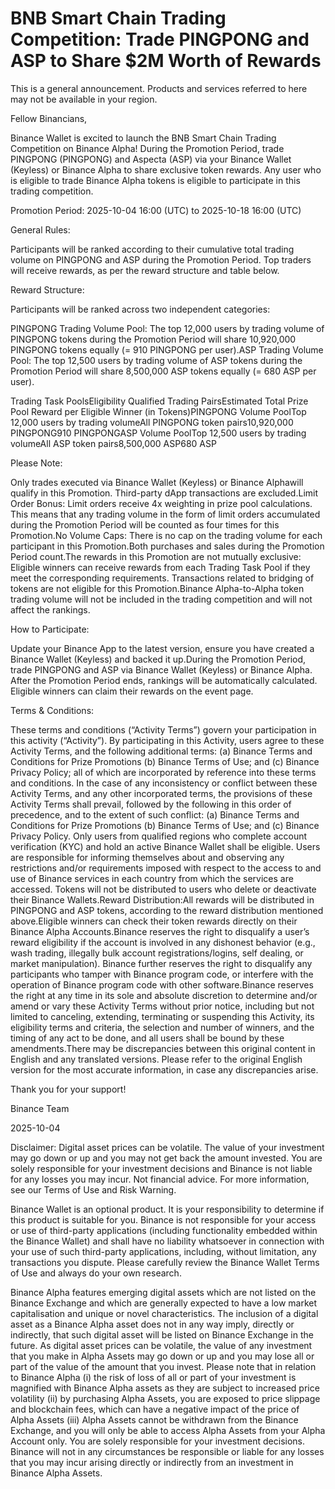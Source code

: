 # BNB Smart Chain Trading Competition: Trade PINGPONG and ASP to Share $2M Worth of Rewards

This is a general announcement. Products and services referred to here may not be available in your region.

Fellow Binancians, 

Binance Wallet is excited to launch the BNB Smart Chain Trading Competition on Binance Alpha! During the Promotion Period, trade PINGPONG (PINGPONG) and Aspecta (ASP) via your Binance Wallet (Keyless) or Binance Alpha to share exclusive token rewards. Any user who is eligible to trade Binance Alpha tokens is eligible to participate in this trading competition. 

Promotion Period: 2025-10-04 16:00 (UTC) to 2025-10-18 16:00 (UTC)

General Rules​​:

Participants will be ranked according to their cumulative total trading volume on PINGPONG and ASP during the Promotion Period. Top traders will receive rewards, as per the reward structure and table below.

Reward Structure:

Participants will be ranked across two independent categories​​:

PINGPONG Trading Volume Pool: The top 12,000 users by trading volume of PINGPONG tokens during the Promotion Period will share 10,920,000 PINGPONG tokens equally (= 910 PINGPONG per user).ASP Trading Volume Pool: The top 12,500 users by trading volume of ASP tokens during the Promotion Period will share 8,500,000 ASP tokens equally (= 680 ASP per user).

Trading Task PoolsEligibility Qualified Trading PairsEstimated Total Prize Pool Reward per Eligible Winner (in Tokens)PINGPONG Volume PoolTop 12,000 users by trading volumeAll PINGPONG token pairs10,920,000 PINGPONG910 PINGPONGASP Volume PoolTop 12,500 users by trading volumeAll ASP token pairs8,500,000 ASP680 ASP

Please Note:​​

Only trades executed via ​​Binance Wallet (Keyless)​​ or ​​Binance Alpha​​ will qualify in this Promotion. Third-party dApp transactions are excluded.​​Limit Order Bonus​​: Limit orders receive ​​4x weighting​​ in prize pool calculations. This means that any trading volume in the form of limit orders accumulated during the Promotion Period will be counted as four times for this Promotion.​​No Volume Caps​​: There is no cap on the trading volume for each participant in this Promotion.Both purchases and sales during the Promotion Period count.The rewards in this Promotion are not mutually exclusive: Eligible winners can receive rewards from each Trading Task Pool if they meet the corresponding requirements. Transactions related to bridging of tokens are not eligible for this Promotion.Binance Alpha-to-Alpha token trading volume will not be included in the trading competition and will not affect the rankings.

How to Participate:

Update your Binance App to the latest version, ensure you have created a Binance Wallet (Keyless) and backed it up.During the Promotion Period, trade PINGPONG and ASP via ​​Binance Wallet (Keyless)​​ or Binance Alpha. After the Promotion Period ends, rankings will be automatically calculated. Eligible winners can claim their rewards on the event page.

Terms & Conditions:

These terms and conditions (“Activity Terms”) govern your participation in this activity (“Activity”). By participating in this Activity, users agree to these Activity Terms, and the following additional terms: (a) Binance Terms and Conditions for Prize Promotions (b) Binance Terms of Use; and (c) Binance Privacy Policy; all of which are incorporated by reference into these terms and conditions. In the case of any inconsistency or conflict between these Activity Terms, and any other incorporated terms, the provisions of these Activity Terms shall prevail, followed by the following in this order of precedence, and to the extent of such conflict: (a) Binance Terms and Conditions for Prize Promotions (b) Binance Terms of Use; and (c) Binance Privacy Policy. Only users from qualified regions who complete account verification (KYC) and hold an active Binance Wallet shall be eligible. Users are responsible for informing themselves about and observing any restrictions and/or requirements imposed with respect to the access to and use of Binance services in each country from which the services are accessed. Tokens will not be distributed to users who delete or deactivate their Binance Wallets.Reward Distribution:All rewards will be distributed in PINGPONG and ASP tokens, according to the reward distribution mentioned above.Eligible winners can check their token rewards directly on their Binance Alpha Accounts.Binance reserves the right to disqualify a user’s reward eligibility if the account is involved in any dishonest behavior (e.g., wash trading, illegally bulk account registrations/logins, self dealing, or market manipulation). Binance further reserves the right to disqualify any participants who tamper with Binance program code, or interfere with the operation of Binance program code with other software.Binance reserves the right at any time in its sole and absolute discretion to determine and/or amend or vary these Activity Terms without prior notice, including but not limited to canceling, extending, terminating or suspending this Activity, its eligibility terms and criteria, the selection and number of winners, and the timing of any act to be done, and all users shall be bound by these amendments.There may be discrepancies between this original content in English and any translated versions. Please refer to the original English version for the most accurate information, in case any discrepancies arise.

Thank you for your support!

Binance Team

2025-10-04

Disclaimer: Digital asset prices can be volatile. The value of your investment may go down or up and you may not get back the amount invested. You are solely responsible for your investment decisions and Binance is not liable for any losses you may incur. Not financial advice. For more information, see our Terms of Use and Risk Warning.

Binance Wallet is an optional product. It is your responsibility to determine if this product is suitable for you. Binance is not responsible for your access or use of third-party applications (including functionality embedded within the Binance Wallet) and shall have no liability whatsoever in connection with your use of such third-party applications, including, without limitation, any transactions you dispute. Please carefully review the Binance Wallet Terms of Use and always do your own research.

Binance Alpha features emerging digital assets which are not listed on the Binance Exchange and which are generally expected to have a low market capitalisation and unique or novel characteristics. The inclusion of a digital asset as a Binance Alpha asset does not in any way imply, directly or indirectly, that such digital asset will be listed on Binance Exchange in the future. As digital asset prices can be volatile, the value of any investment that you make in Alpha Assets may go down or up and you may lose all or part of the value of the amount that you invest. Please note that in relation to Binance Alpha (i) the risk of loss of all or part of your investment is magnified with Binance Alpha assets as they are subject to increased price volatility (ii) by purchasing Alpha Assets, you are exposed to price slippage and blockchain fees, which can have a negative impact of the price of Alpha Assets (iii) Alpha Assets cannot be withdrawn from the Binance Exchange, and you will only be able to access Alpha Assets from your Alpha Account only. You are solely responsible for your investment decisions. Binance will not in any circumstances be responsible or liable for any losses that you may incur arising directly or indirectly from an investment in Binance Alpha Assets.